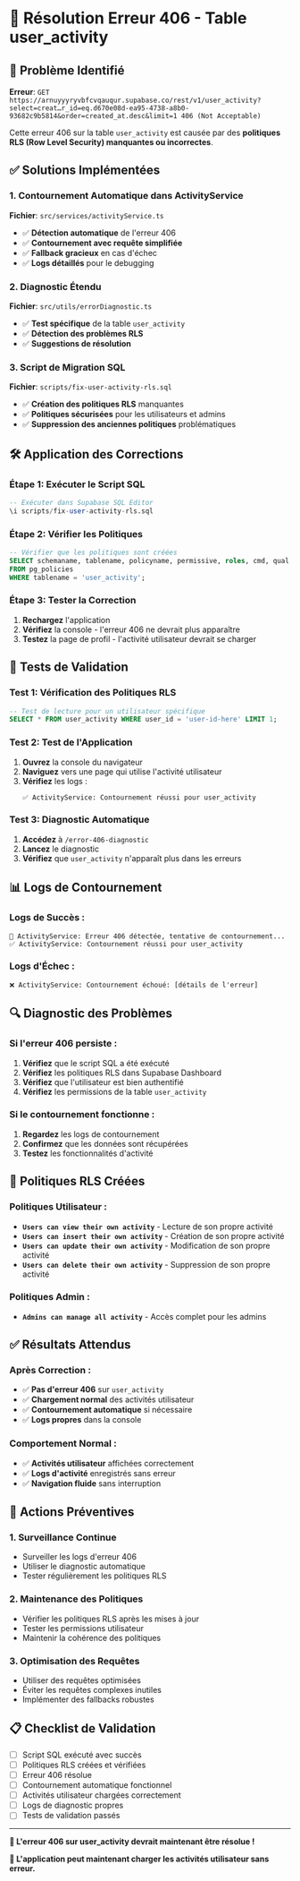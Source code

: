 # 🔧 Résolution Erreur 406 - Table user_activity

## 🎯 **Problème Identifié**

**Erreur**: `GET https://arnuyyyryvbfcvqauqur.supabase.co/rest/v1/user_activity?select=creat…r_id=eq.d670e08d-ea95-4738-a8b0-93682c9b5814&order=created_at.desc&limit=1 406 (Not Acceptable)`

Cette erreur 406 sur la table `user_activity` est causée par des **politiques RLS (Row Level Security) manquantes ou incorrectes**.

## ✅ **Solutions Implémentées**

### 1. **Contournement Automatique dans ActivityService**

**Fichier**: `src/services/activityService.ts`

- ✅ **Détection automatique** de l'erreur 406
- ✅ **Contournement avec requête simplifiée**
- ✅ **Fallback gracieux** en cas d'échec
- ✅ **Logs détaillés** pour le debugging

### 2. **Diagnostic Étendu**

**Fichier**: `src/utils/errorDiagnostic.ts`

- ✅ **Test spécifique** de la table `user_activity`
- ✅ **Détection des problèmes RLS**
- ✅ **Suggestions de résolution**

### 3. **Script de Migration SQL**

**Fichier**: `scripts/fix-user-activity-rls.sql`

- ✅ **Création des politiques RLS** manquantes
- ✅ **Politiques sécurisées** pour les utilisateurs et admins
- ✅ **Suppression des anciennes politiques** problématiques

## 🛠️ **Application des Corrections**

### Étape 1: Exécuter le Script SQL

```sql
-- Exécuter dans Supabase SQL Editor
\i scripts/fix-user-activity-rls.sql
```

### Étape 2: Vérifier les Politiques

```sql
-- Vérifier que les politiques sont créées
SELECT schemaname, tablename, policyname, permissive, roles, cmd, qual
FROM pg_policies 
WHERE tablename = 'user_activity';
```

### Étape 3: Tester la Correction

1. **Rechargez** l'application
2. **Vérifiez** la console - l'erreur 406 ne devrait plus apparaître
3. **Testez** la page de profil - l'activité utilisateur devrait se charger

## 🧪 **Tests de Validation**

### Test 1: Vérification des Politiques RLS

```sql
-- Test de lecture pour un utilisateur spécifique
SELECT * FROM user_activity WHERE user_id = 'user-id-here' LIMIT 1;
```

### Test 2: Test de l'Application

1. **Ouvrez** la console du navigateur
2. **Naviguez** vers une page qui utilise l'activité utilisateur
3. **Vérifiez** les logs :
   ```
   ✅ ActivityService: Contournement réussi pour user_activity
   ```

### Test 3: Diagnostic Automatique

1. **Accédez** à `/error-406-diagnostic`
2. **Lancez** le diagnostic
3. **Vérifiez** que `user_activity` n'apparaît plus dans les erreurs

## 📊 **Logs de Contournement**

### Logs de Succès :
```
🔧 ActivityService: Erreur 406 détectée, tentative de contournement...
✅ ActivityService: Contournement réussi pour user_activity
```

### Logs d'Échec :
```
❌ ActivityService: Contournement échoué: [détails de l'erreur]
```

## 🔍 **Diagnostic des Problèmes**

### Si l'erreur 406 persiste :

1. **Vérifiez** que le script SQL a été exécuté
2. **Vérifiez** les politiques RLS dans Supabase Dashboard
3. **Vérifiez** que l'utilisateur est bien authentifié
4. **Vérifiez** les permissions de la table `user_activity`

### Si le contournement fonctionne :

1. **Regardez** les logs de contournement
2. **Confirmez** que les données sont récupérées
3. **Testez** les fonctionnalités d'activité

## 🎯 **Politiques RLS Créées**

### Politiques Utilisateur :
- **`Users can view their own activity`** - Lecture de son propre activité
- **`Users can insert their own activity`** - Création de son propre activité
- **`Users can update their own activity`** - Modification de son propre activité
- **`Users can delete their own activity`** - Suppression de son propre activité

### Politiques Admin :
- **`Admins can manage all activity`** - Accès complet pour les admins

## ✅ **Résultats Attendus**

### Après Correction :
- ✅ **Pas d'erreur 406** sur `user_activity`
- ✅ **Chargement normal** des activités utilisateur
- ✅ **Contournement automatique** si nécessaire
- ✅ **Logs propres** dans la console

### Comportement Normal :
- ✅ **Activités utilisateur** affichées correctement
- ✅ **Logs d'activité** enregistrés sans erreur
- ✅ **Navigation fluide** sans interruption

## 🚀 **Actions Préventives**

### 1. **Surveillance Continue**
- Surveiller les logs d'erreur 406
- Utiliser le diagnostic automatique
- Tester régulièrement les politiques RLS

### 2. **Maintenance des Politiques**
- Vérifier les politiques RLS après les mises à jour
- Tester les permissions utilisateur
- Maintenir la cohérence des politiques

### 3. **Optimisation des Requêtes**
- Utiliser des requêtes optimisées
- Éviter les requêtes complexes inutiles
- Implémenter des fallbacks robustes

## 📋 **Checklist de Validation**

- [ ] Script SQL exécuté avec succès
- [ ] Politiques RLS créées et vérifiées
- [ ] Erreur 406 résolue
- [ ] Contournement automatique fonctionnel
- [ ] Activités utilisateur chargées correctement
- [ ] Logs de diagnostic propres
- [ ] Tests de validation passés

---

**🎯 L'erreur 406 sur user_activity devrait maintenant être résolue !**

**📱 L'application peut maintenant charger les activités utilisateur sans erreur.**
